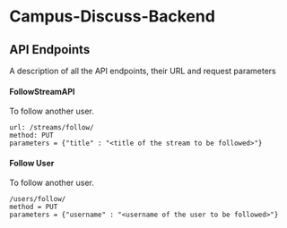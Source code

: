 # Campus-Discuss-Backend
## API Endpoints
A description of all the API endpoints, their URL and request parameters
#### FollowStreamAPI
To follow another user.
```
url: /streams/follow/
method: PUT
parameters = {"title" : "<title of the stream to be followed>"}
```
#### Follow User
To follow another user.
```
/users/follow/
method = PUT
parameters = {"username" : "<username of the user to be followed>"}
```
